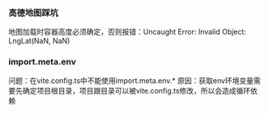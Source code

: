 ### 高德地图踩坑
地图加载时容器高度必须确定，否则报错：Uncaught Error: Invalid Object: LngLat(NaN, NaN)
### import.meta.env
问题：在vite.config.ts中不能使用import.meta.env.*
原因：获取env环境变量需要先确定项目根目录，项目跟目录可以被vite.config.ts修改，所以会造成循环依赖